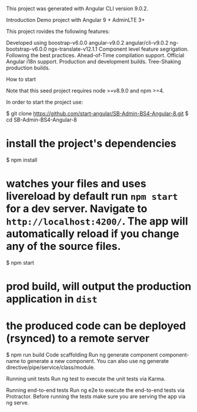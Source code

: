 This project was generated with Angular CLI version 9.0.2.

Introduction
Demo project with Angular 9 + AdminLTE 3+

This project rovides the following features:

Developed using boostrap-v6.0.0
angular-v9.0.2
angular/cli-v9.0.2
ng-bootstrap-v6.0.0
ngx-translate-v12.1.1
Component level feature segrigation.
Following the best practices.
Ahead-of-Time compilation support.
Official Angular i18n support.
Production and development builds.
Tree-Shaking production builds.

How to start

Note that this seed project requires node >=v8.9.0 and npm >=4.

In order to start the project use:

$ git clone https://github.com/start-angular/SB-Admin-BS4-Angular-8.git
$ cd SB-Admin-BS4-Angular-8
# install the project's dependencies
$ npm install
# watches your files and uses livereload by default run `npm start` for a dev server. Navigate to `http://localhost:4200/`. The app will automatically reload if you change any of the source files.
$ npm start
# prod build, will output the production application in `dist`
# the produced code can be deployed (rsynced) to a remote server
$ npm run build
Code scaffolding
Run ng generate component component-name to generate a new component. You can also use ng generate directive/pipe/service/class/module.

Running unit tests
Run ng test to execute the unit tests via Karma.

Running end-to-end tests
Run ng e2e to execute the end-to-end tests via Protractor. Before running the tests make sure you are serving the app via ng serve.
